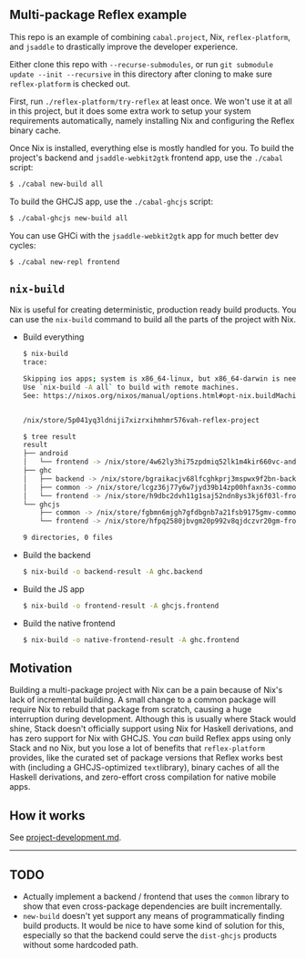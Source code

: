 Multi-package Reflex example
---

This repo is an example of combining `cabal.project`, Nix,
`reflex-platform`, and `jsaddle` to drastically improve the
developer experience.

Either clone this repo with `--recurse-submodules`, or run `git
submodule update --init --recursive` in this directory after cloning
to make sure `reflex-platform` is checked out.

First, run `./reflex-platform/try-reflex` at least once. We won't use
it at all in this project, but it does some extra work to setup your
system requirements automatically, namely installing Nix and
configuring the Reflex binary cache.

Once Nix is installed, everything else is mostly handled for you. To
build the project's backend and `jsaddle-webkit2gtk` frontend app, use
the `./cabal` script:

```bash
$ ./cabal new-build all
```

To build the GHCJS app, use the `./cabal-ghcjs` script:

```bash
$ ./cabal-ghcjs new-build all
```

You can use GHCi with the `jsaddle-webkit2gtk` app for much better dev
cycles:

```bash
$ ./cabal new-repl frontend
```

`nix-build`
---

Nix is useful for creating deterministic, production ready build
products. You can use the `nix-build` command to build all the parts
of the project with Nix.

- Build everything

  ```bash
  $ nix-build
  trace:

  Skipping ios apps; system is x86_64-linux, but x86_64-darwin is needed.
  Use `nix-build -A all` to build with remote machines.
  See: https://nixos.org/nixos/manual/options.html#opt-nix.buildMachines


  /nix/store/5p041yq3ldniji7xizrxihmhmr576vah-reflex-project

  $ tree result
  result
  ├── android
  │   └── frontend -> /nix/store/4w62ly3hi75zpdmiq52lk1m4kir660vc-android-app
  ├── ghc
  │   ├── backend -> /nix/store/bgraikacjv68lfcghkprj3mspwx9f2bn-backend-0.1.0.0
  │   ├── common -> /nix/store/lcgz36j77y6w7jyd39b14zp00hfaxn3s-common-0.1.0.0
  │   └── frontend -> /nix/store/h9dbc2dvh11g1saj52ndn8ys3kj6f03l-frontend-0.1.0.0
  └── ghcjs
      ├── common -> /nix/store/fgbmn6mjgh7gfdbgnb7a21fsb9175gmv-common-0.1.0.0
      └── frontend -> /nix/store/hfpq2580jbvgm20p992v8qjdczvr20gm-frontend-0.1.0.0

  9 directories, 0 files
  ```

- Build the backend

  ```bash
  $ nix-build -o backend-result -A ghc.backend
  ```

- Build the JS app

  ```bash
  $ nix-build -o frontend-result -A ghcjs.frontend
  ```

- Build the native frontend

  ```bash
  $ nix-build -o native-frontend-result -A ghc.frontend
  ```

Motivation
---

Building a multi-package project with Nix can be a pain because of
Nix's lack of incremental building. A small change to a common package
will require Nix to rebuild that package from scratch, causing a huge
interruption during development. Although this is usually where Stack
would shine, Stack doesn't officially support using Nix for Haskell
derivations, and has zero support for Nix with GHCJS. You *can* build
Reflex apps using only Stack and no Nix, but you lose a lot of
benefits that `reflex-platform` provides, like the curated set of
package versions that Reflex works best with (including a
GHCJS-optimized `text`library), binary caches of all the Haskell
derivations, and zero-effort cross compilation for native mobile apps.

How it works
---

See
[project-development.md](https://github.com/reflex-frp/reflex-platform/blob/develop/docs/project-development.md).

---

TODO
---

- Actually implement a backend / frontend that uses the `common`
  library to show that even cross-package dependencies are built
  incrementally.
- `new-build` doesn't yet support any means of programmatically
  finding build products. It would be nice to have some kind of
  solution for this, especially so that the backend could serve the
  `dist-ghcjs` products without some hardcoded path.
